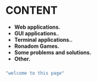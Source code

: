 # CONTENT
* **Web applications.**
* **GUI applications.**.
* **Terminal applications..**
* **Ronadom Games.**
* **Some problems and solutions.**
* **Other.**
### 
```cpp
"welcome to this page"
```
